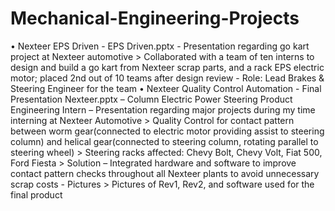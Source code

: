 # Mechanical-Engineering-Projects
 •	Nexteer EPS Driven 
    - EPS Driven.pptx - Presentation regarding go kart project at Nexteer automotive
      > Collaborated with a team of ten interns to design and build a go kart from Nexteer scrap parts, and a rack EPS electric motor;
        placed 2nd out of 10 teams after design review
    - Role: Lead Brakes & Steering Engineer for the team
 •	Nexteer Quality Control Automation
    - Final Presentation Nexteer.pptx – Column Electric Power Steering Product Engineering Intern – Presentation regarding major projects 
      during my time interning at Nexteer Automotive
      > Quality Control for contact pattern between worm gear(connected to electric motor providing assist to steering column) and helical
        gear(connected to steering column, rotating parallel to steering wheel)
      > Steering racks affected: Chevy Bolt, Chevy Volt, Fiat 500, Ford Fiesta 
      > Solution – Integrated hardware and software to improve contact pattern checks throughout all Nexteer plants to avoid unnecessary
        scrap costs
    - Pictures
      > Pictures of Rev1, Rev2, and software used for the final product
